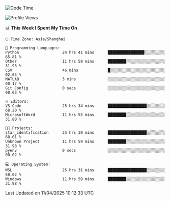 <!--START_SECTION:waka-->
![Code Time](http://img.shields.io/badge/Code%20Time-2%2C588%20hrs%2053%20mins-blue)

![Profile Views](http://img.shields.io/badge/Profile%20Views-0-blue)

📊 **This Week I Spent My Time On** 

```text
🕑︎ Time Zone: Asia/Shanghai

💬 Programming Languages: 
Python                   24 hrs 41 mins      ████████████████░░░░░░░░░   65.81 % 
Other                    11 hrs 58 mins      ████████░░░░░░░░░░░░░░░░░   31.93 % 
CSV                      46 mins             █░░░░░░░░░░░░░░░░░░░░░░░░   02.05 % 
MATLAB                   3 mins              ░░░░░░░░░░░░░░░░░░░░░░░░░   00.17 % 
Git Config               0 secs              ░░░░░░░░░░░░░░░░░░░░░░░░░   00.03 % 

🔥 Editors: 
VS Code                  25 hrs 34 mins      █████████████████░░░░░░░░   68.20 % 
MicrosoftWord            11 hrs 55 mins      ████████░░░░░░░░░░░░░░░░░   31.80 % 

🐱‍💻 Projects: 
star_identification      25 hrs 30 mins      █████████████████░░░░░░░░   68.01 % 
Unknown Project          11 hrs 59 mins      ████████░░░░░░░░░░░░░░░░░   31.98 % 
pyenv                    0 secs              ░░░░░░░░░░░░░░░░░░░░░░░░░   00.02 % 

💻 Operating System: 
WSL                      25 hrs 31 mins      █████████████████░░░░░░░░   68.02 % 
Windows                  11 hrs 59 mins      ████████░░░░░░░░░░░░░░░░░   31.98 % 
```


 Last Updated on 11/04/2025 10:12:33 UTC
<!--END_SECTION:waka-->